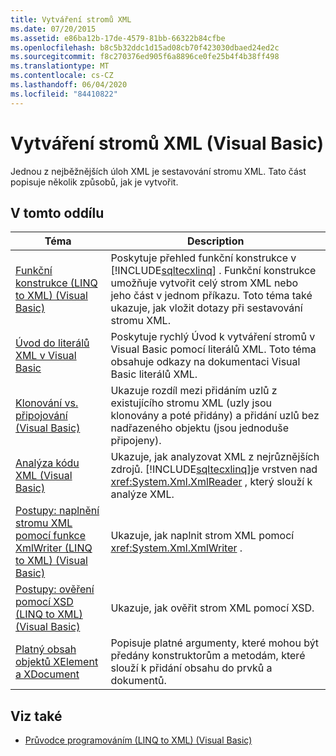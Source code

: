 ```yaml
---
title: Vytváření stromů XML
ms.date: 07/20/2015
ms.assetid: e86ba12b-17de-4579-81bb-66322b84cfbe
ms.openlocfilehash: b8c5b32ddc1d15ad08cb70f423030dbaed24ed2c
ms.sourcegitcommit: f8c270376ed905f6a8896ce0fe25b4f4b38ff498
ms.translationtype: MT
ms.contentlocale: cs-CZ
ms.lasthandoff: 06/04/2020
ms.locfileid: "84410822"
---
```

# <a name="creating-xml-trees-visual-basic"></a>Vytváření stromů XML (Visual Basic)
Jednou z nejběžnějších úloh XML je sestavování stromu XML. Tato část popisuje několik způsobů, jak je vytvořit.  
  
## <a name="in-this-section"></a>V tomto oddílu  
  
|Téma|Description|  
|-----------|-----------------|  
|[Funkční konstrukce (LINQ to XML) (Visual Basic)](functional-construction-linq-to-xml.md)|Poskytuje přehled funkční konstrukce v [!INCLUDE[sqltecxlinq](~/includes/sqltecxlinq-md.md)] . Funkční konstrukce umožňuje vytvořit celý strom XML nebo jeho část v jednom příkazu. Toto téma také ukazuje, jak vložit dotazy při sestavování stromu XML.|  
|[Úvod do literálů XML v Visual Basic](introduction-to-xml-literals.md)|Poskytuje rychlý Úvod k vytváření stromů v Visual Basic pomocí literálů XML. Toto téma obsahuje odkazy na dokumentaci Visual Basic literálů XML.|  
|[Klonování vs. připojování (Visual Basic)](cloning-vs-attaching.md)|Ukazuje rozdíl mezi přidáním uzlů z existujícího stromu XML (uzly jsou klonovány a poté přidány) a přidání uzlů bez nadřazeného objektu (jsou jednoduše připojeny).|  
|[Analýza kódu XML (Visual Basic)](parsing-xml.md)|Ukazuje, jak analyzovat XML z nejrůznějších zdrojů. [!INCLUDE[sqltecxlinq](~/includes/sqltecxlinq-md.md)]je vrstven nad <xref:System.Xml.XmlReader> , který slouží k analýze XML.|  
|[Postupy: naplnění stromu XML pomocí funkce XmlWriter (LINQ to XML) (Visual Basic)](how-to-populate-an-xml-tree-with-an-xmlwriter-linq-to-xml.md)|Ukazuje, jak naplnit strom XML pomocí <xref:System.Xml.XmlWriter> .|  
|[Postupy: ověření pomocí XSD (LINQ to XML) (Visual Basic)](how-to-validate-using-xsd-linq-to-xml.md)|Ukazuje, jak ověřit strom XML pomocí XSD.|  
|[Platný obsah objektů XElement a XDocument](valid-content-of-xelement-and-xdocument-objects.md)|Popisuje platné argumenty, které mohou být předány konstruktorům a metodám, které slouží k přidání obsahu do prvků a dokumentů.|  
  
## <a name="see-also"></a>Viz také

- [Průvodce programováním (LINQ to XML) (Visual Basic)](programming-guide-linq-to-xml.md)
